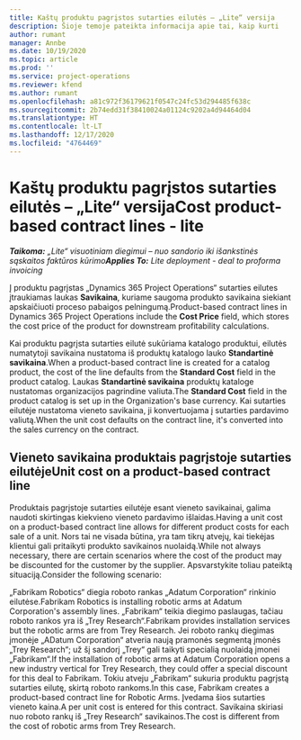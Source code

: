 ```yaml
---
title: Kaštų produktu pagrįstos sutarties eilutės – „Lite“ versija
description: Šioje temoje pateikta informacija apie tai, kaip kurti
author: rumant
manager: Annbe
ms.date: 10/19/2020
ms.topic: article
ms.prod: ''
ms.service: project-operations
ms.reviewer: kfend
ms.author: rumant
ms.openlocfilehash: a81c972f36179621f0547c24fc53d294485f638c
ms.sourcegitcommit: 2b74edd31f38410024a01124c9202a4d94464d04
ms.translationtype: HT
ms.contentlocale: lt-LT
ms.lasthandoff: 12/17/2020
ms.locfileid: "4764469"
---
```

# <a name="cost-product-based-contract-lines---lite"></a><span data-ttu-id="2078f-103">Kaštų produktu pagrįstos sutarties eilutės – „Lite“ versija</span><span class="sxs-lookup"><span data-stu-id="2078f-103">Cost product-based contract lines - lite</span></span>

<span data-ttu-id="2078f-104">_**Taikoma:** „Lite“ visuotiniam diegimui – nuo sandorio iki išankstinės sąskaitos faktūros kūrimo_</span><span class="sxs-lookup"><span data-stu-id="2078f-104">_**Applies To:** Lite deployment - deal to proforma invoicing_</span></span>


<span data-ttu-id="2078f-105">Į produktu pagrįstas „Dynamics 365 Project Operations“ sutarties eilutes įtraukiamas laukas **Savikaina**, kuriame saugoma produkto savikaina siekiant apskaičiuoti proceso pabaigos pelningumą.</span><span class="sxs-lookup"><span data-stu-id="2078f-105">Product-based contract lines in Dynamics 365 Project Operations include the **Cost Price** field, which stores the cost price of the product for downstream profitability calculations.</span></span>

<span data-ttu-id="2078f-106">Kai produktu pagrįsta sutarties eilutė sukūriama katalogo produktui, eilutės numatytoji savikaina nustatoma iš produktų katalogo lauko **Standartinė savikaina**.</span><span class="sxs-lookup"><span data-stu-id="2078f-106">When a product-based contract line is created for a catalog product, the cost of the line defaults from the **Standard Cost** field in the product catalog.</span></span> <span data-ttu-id="2078f-107">Laukas **Standartinė savikaina** produktų kataloge nustatomas organizacijos pagrindine valiuta.</span><span class="sxs-lookup"><span data-stu-id="2078f-107">The **Standard Cost** field in the product catalog is set up in the Organization's base currency.</span></span> <span data-ttu-id="2078f-108">Kai sutarties eilutėje nustatoma vieneto savikaina, ji konvertuojama į sutarties pardavimo valiutą.</span><span class="sxs-lookup"><span data-stu-id="2078f-108">When the unit cost defaults on the contract line, it's converted into the sales currency on the contract.</span></span>

## <a name="unit-cost-on-a-product-based-contract-line"></a><span data-ttu-id="2078f-109">Vieneto savikaina produktais pagrįstoje sutarties eilutėje</span><span class="sxs-lookup"><span data-stu-id="2078f-109">Unit cost on a product-based contract line</span></span>

<span data-ttu-id="2078f-110">Produktais pagrįstoje sutarties eilutėje esant vieneto savikainai, galima naudoti skirtingas kiekvieno vieneto pardavimo išlaidas.</span><span class="sxs-lookup"><span data-stu-id="2078f-110">Having a unit cost on a product-based contract line allows for different product costs for each sale of a unit.</span></span> <span data-ttu-id="2078f-111">Nors tai ne visada būtina, yra tam tikrų atvejų, kai tiekėjas klientui gali pritaikyti produkto savikainos nuolaidą.</span><span class="sxs-lookup"><span data-stu-id="2078f-111">While not always necessary, there are certain scenarios where the cost of the product may be discounted for the customer by the supplier.</span></span> <span data-ttu-id="2078f-112">Apsvarstykite toliau pateiktą situaciją.</span><span class="sxs-lookup"><span data-stu-id="2078f-112">Consider the following scenario:</span></span>

<span data-ttu-id="2078f-113">„Fabrikam Robotics“ diegia roboto rankas „Adatum Corporation“ rinkinio eilutėse.</span><span class="sxs-lookup"><span data-stu-id="2078f-113">Fabrikam Robotics is installing robotic arms at Adatum Corporation's assembly lines.</span></span> <span data-ttu-id="2078f-114">„Fabrikam“ teikia diegimo paslaugas, tačiau roboto rankos yra iš „Trey Research“.</span><span class="sxs-lookup"><span data-stu-id="2078f-114">Fabrikam provides installation services but the robotic arms are from Trey Research.</span></span> <span data-ttu-id="2078f-115">Jei roboto rankų diegimas įmonėje „ADatum Corporation“ atveria naują pramonės segmentą įmonės „Trey Research“; už šį sandorį „Trey“ gali taikyti specialią nuolaidą įmonei „Fabrikam“.</span><span class="sxs-lookup"><span data-stu-id="2078f-115">If the installation of robotic arms at Adatum Corporation opens a new industry vertical for Trey Research, they could offer a special discount for this deal to Fabrikam.</span></span> <span data-ttu-id="2078f-116">Tokiu atveju „Fabrikam“ sukuria produktu pagrįstą sutarties eilutę, skirtą roboto rankoms.</span><span class="sxs-lookup"><span data-stu-id="2078f-116">In this case, Fabrikam creates a product-based contract line for Robotic Arms.</span></span> <span data-ttu-id="2078f-117">Įvedama šios sutarties vieneto kaina.</span><span class="sxs-lookup"><span data-stu-id="2078f-117">A per unit cost is entered for this contract.</span></span> <span data-ttu-id="2078f-118">Savikaina skiriasi nuo roboto rankų iš „Trey Research“ savikainos.</span><span class="sxs-lookup"><span data-stu-id="2078f-118">The cost is different from the cost of robotic arms from Trey Research.</span></span>
